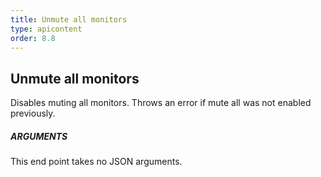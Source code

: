 ```yaml
---
title: Unmute all monitors
type: apicontent
order: 8.8
---
```


## Unmute all monitors
Disables muting all monitors. Throws an error if mute all was not enabled previously.

##### ARGUMENTS

This end point takes no JSON arguments.